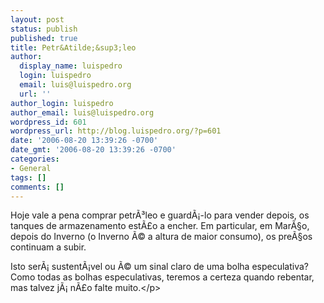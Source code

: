 ```yaml
---
layout: post
status: publish
published: true
title: Petr&Atilde;&sup3;leo
author:
  display_name: luispedro
  login: luispedro
  email: luis@luispedro.org
  url: ''
author_login: luispedro
author_email: luis@luispedro.org
wordpress_id: 601
wordpress_url: http://blog.luispedro.org/?p=601
date: '2006-08-20 13:39:26 -0700'
date_gmt: '2006-08-20 13:39:26 -0700'
categories:
- General
tags: []
comments: []
---
```

<p>Hoje vale a pena comprar petr&Atilde;&sup3;leo e guard&Atilde;&iexcl;-lo para vender depois, os tanques de armazenamento est&Atilde;&pound;o a encher. Em particular, em Mar&Atilde;&sect;o, depois do Inverno (o Inverno &Atilde;&copy; a altura de maior consumo), os pre&Atilde;&sect;os continuam a subir.
<p>Isto ser&Atilde;&iexcl; sustent&Atilde;&iexcl;vel ou &Atilde;&copy; um sinal claro de uma bolha especulativa? Como todas as bolhas especulativas, teremos a certeza quando rebentar, mas talvez j&Atilde;&iexcl; n&Atilde;&pound;o falte muito.<&#47;p></p>

